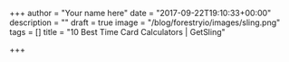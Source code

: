 +++
author = "Your name here"
date = "2017-09-22T19:10:33+00:00"
description = ""
draft = true
image = "/blog/forestryio/images/sling.png"
tags = []
title = "10 Best Time Card Calculators | GetSling"

+++
